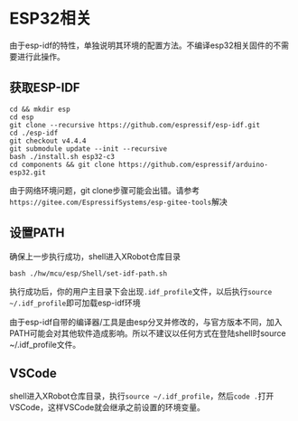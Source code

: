 # ESP32相关

由于esp-idf的特性，单独说明其环境的配置方法。不编译esp32相关固件的不需要进行此操作。

## 获取ESP-IDF

```shell
cd && mkdir esp
cd esp
git clone --recursive https://github.com/espressif/esp-idf.git
cd ./esp-idf
git checkout v4.4.4
git submodule update --init --recursive
bash ./install.sh esp32-c3
cd components && git clone https://github.com/espressif/arduino-esp32.git
```

由于网络环境问题，git clone步骤可能会出错。请参考`https://gitee.com/EspressifSystems/esp-gitee-tools`解决

## 设置PATH

确保上一步执行成功，shell进入XRobot仓库目录

```shell
bash ./hw/mcu/esp/Shell/set-idf-path.sh
```

执行成功后，你的用户主目录下会出现`.idf_profile`文件，以后执行`source ~/.idf_profile`即可加载esp-idf环境

由于esp-idf自带的编译器/工具是由esp分叉并修改的，与官方版本不同，加入PATH可能会对其他软件造成影响。所以不建议以任何方式在登陆shell时source ~/.idf_profile文件。

## VSCode

shell进入XRobot仓库目录，执行`source ~/.idf_profile`，然后`code .`打开VSCode，这样VSCode就会继承之前设置的环境变量。
